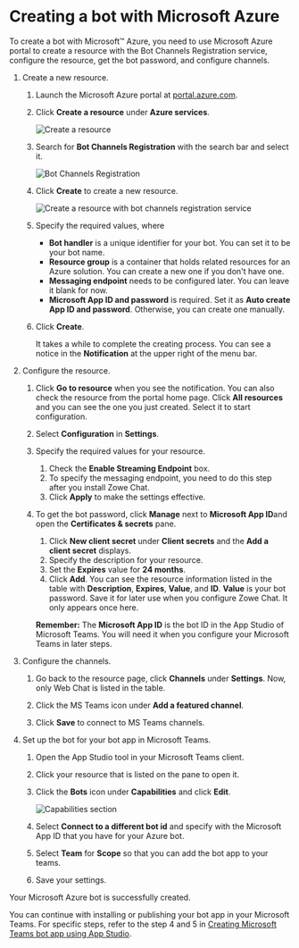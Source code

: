 # Creating a bot with Microsoft Azure

To create a bot with Microsoft™ Azure, you need to use Microsoft Azure portal to create a resource with the Bot Channels Registration service, configure the resource, get the bot password, and configure channels.

1.  Create a new resource.

    1.  Launch the Microsoft Azure portal at [portal.azure.com](http://portal.azure.com).

    2.  Click **Create a resource** under **Azure services**.

        ![Create a resource](bnz_azure_create.png "Create a resource")

    3.  Search for **Bot Channels Registration** with the search bar and select it.

        ![Bot Channels Registration](bnz_azure_bot_channel_registration.png "Bot Channels Registration")

    4.  Click **Create** to create a new resource.

        ![Create a resource with bot channels registration service](bnz_azure_registration_create.png "Create a resource with Bot Channels Registration
        service")

    5.  Specify the required values, where

        -   **Bot handler** is a unique identifier for your bot. You can set it to be your bot name.
        -   **Resource group** is a container that holds related resources for an Azure solution. You can create a new one if you don't have one.
        -   **Messaging endpoint** needs to be configured later. You can leave it blank for now.
        -   **Microsoft App ID and password** is required. Set it as **Auto create App ID and password**. Otherwise, you can create one manually.
    6.  Click **Create**.

        It takes a while to complete the creating process. You can see a notice in the **Notification** at the upper right of the menu bar.

2.  Configure the resource.

    1.  Click **Go to resource** when you see the notification. You can also check the resource from the portal home page. Click **All resources** and you can see the one you just created. Select it to start configuration.

    2.  Select **Configuration** in **Settings**.

    3.  Specify the required values for your resource.

        1.  Check the **Enable Streaming Endpoint** box.
        2.  To specify the messaging endpoint, you need to do this step after you install Zowe Chat.
        3.  Click **Apply** to make the settings effective.
    4.  To get the bot password, click **Manage** next to **Microsoft App ID**and open the **Certificates & secrets** pane.

        1.  Click **New client secret** under **Client secrets** and the **Add a client secret** displays.
        2.  Specify the description for your resource.
        3.  Set the **Expires** value for **24 months**.
        4.  Click **Add**.
        You can see the resource information listed in the table with **Description**, **Expires**, **Value**, and **ID**. **Value** is your bot password. Save it for later use when you configure Zowe Chat. It only appears once here.

        **Remember:** The **Microsoft App ID** is the bot ID in the App Studio of Microsoft Teams. You will need it when you configure your Microsoft Teams in later steps.

3.  Configure the channels.

    1.  Go back to the resource page, click **Channels** under **Settings**. Now, only Web Chat is listed in the table.

    2.  Click the MS Teams icon under **Add a featured channel**.

    3.  Click **Save** to connect to MS Teams channels.

4.  Set up the bot for your bot app in Microsoft Teams.

    1.  Open the App Studio tool in your Microsoft Teams client.

    2.  Click your resource that is listed on the pane to open it.

    3.  Click the **Bots** icon under **Capabilities** and click **Edit**.

        ![Capabilities section](bnz_teams_bots_menu.png "Capabilities section")

    4.  Select **Connect to a different bot id** and specify with the Microsoft App ID that you have for your Azure bot.

    5.  Select **Team** for **Scope** so that you can add the bot app to your teams.

    6.  Save your settings.


Your Microsoft Azure bot is successfully created.

You can continue with installing or publishing your bot app in your Microsoft Teams. For specific steps, refer to the step 4 and 5 in [Creating Microsoft Teams bot app using App Studio](chatops_prerequisite_teams_app.md).

